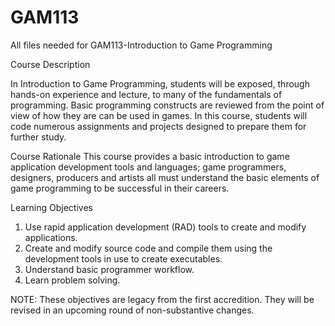 GAM113
======

All files needed for GAM113-Introduction to Game Programming

Course Description

In Introduction to Game Programming, students will be exposed, through hands-on experience and lecture, to many of the fundamentals of programming.  Basic programming constructs are reviewed from the point of view of how they are can be used in games. In this course, students will code numerous assignments and projects designed to prepare them for further study.

Course Rationale
This course provides a basic introduction to game application development tools and languages; game programmers, designers, producers and artists all must understand the basic elements of game programming to be successful in their careers.

Learning Objectives
1. Use rapid application development (RAD) tools to create and modify applications.
2. Create and modify source code and compile them using the development tools in use to create executables.
3. Understand basic programmer workflow.
4. Learn problem solving.


NOTE: These objectives are legacy from the first accredition. They will be revised in an upcoming round of non-substantive changes.
